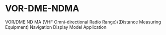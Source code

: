 # VOR-DME-NDMA
VOR/DME ND MA (VHF Omni-directional Radio Range)/(Distance Measuring Equipment) Navigation Display Model Application
